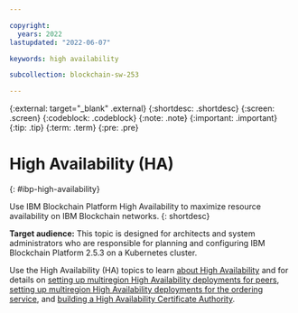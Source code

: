 ```yaml
---

copyright:
  years: 2022
lastupdated: "2022-06-07"

keywords: high availability

subcollection: blockchain-sw-253

---
```


{:external: target="_blank" .external}
{:shortdesc: .shortdesc}
{:screen: .screen}
{:codeblock: .codeblock}
{:note: .note}
{:important: .important}
{:tip: .tip}
{:term: .term}
{:pre: .pre}


# High Availability (HA)
{: #ibp-high-availability}

Use IBM Blockchain Platform High Availability to maximize resource availability on IBM Blockchain networks. 
{: shortdesc}

**Target audience:** This topic is designed for architects and system administrators who are responsible for 
planning and configuring IBM Blockchain Platform 2.5.3 on a Kubernetes cluster.

Use the High Availability (HA) topics to learn [about High Availability](ibp-console-ha.md) and for details on 
[setting up multiregion High Availability deployments for peers](ibp-console-ic-ha-howto.md), [setting up multiregion High Availability deployments for the ordering service](ibp-console-ha-os.md), and [building a High Availability Certificate Authority](ibp-console-ha-ca.md).
